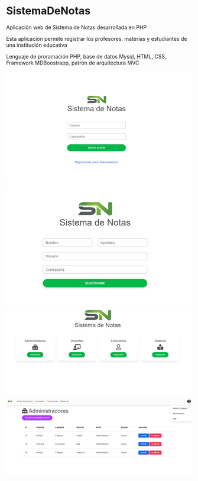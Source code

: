 # SistemaDeNotas
Aplicación web de Sistema de Notas desarrollada en PHP

Esta aplicación permite registrar los profesores. materias y estudiantes de una institución educativa 

Lenguaje de proramación PHP, base de datos Mysql, HTML, CSS, Framework MDBoostrapp, patrón de arquitectura MVC

![Imagen](https://github.com/NorbeyCollazos/SistemaDeNotas/blob/master/screens/img1.PNG)
![Imagen](https://github.com/NorbeyCollazos/SistemaDeNotas/blob/master/screens/img4.PNG)
![Imagen](https://github.com/NorbeyCollazos/SistemaDeNotas/blob/master/screens/img2.PNG)
![Imagen](https://github.com/NorbeyCollazos/SistemaDeNotas/blob/master/screens/img3.PNG)



